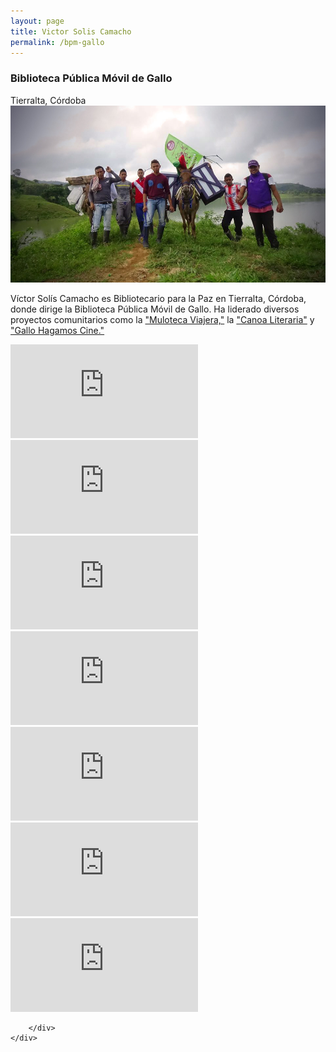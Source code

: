 ```yaml
---
layout: page
title: Victor Solis Camacho
permalink: /bpm-gallo
---
```


### Biblioteca Pública Móvil de Gallo
Tierralta, Córdoba
<img src="images/victormuloteca.jpg" class="thumbnail"/>


Víctor Solís Camacho es Bibliotecario para la Paz en Tierralta, Córdoba, donde dirige la Biblioteca Pública Móvil de Gallo. Ha liderado diversos proyectos comunitarios como la ["Muloteca Viajera,"](https://www.youtube.com/watch?v=w7dQsyn9-90) la ["Canoa Literaria"](https://www.youtube.com/watch?v=nAhSxR8mppI) y ["Gallo Hagamos Cine."](https://www.youtube.com/channel/UCZew_u-3hOSZVm7_s-1Idkg) 

<section>
    <div class="box alt">
        <div class="row gtr-50 gtr-uniform">
            <div class="col-4"><iframe src="https://www.youtube.com/embed/5BgVhgHr0zY" frameborder="0" allow="accelerometer; autoplay; encrypted-media; gyroscope; picture-in-picture" allowfullscreen></iframe></div>
            <div class="col-4"><iframe src="https://www.youtube.com/embed/NX3UdLLklHY" frameborder="0" allow="accelerometer; autoplay; encrypted-media; gyroscope; picture-in-picture" allowfullscreen></iframe></div>
            <div class="col-4"><iframe src="https://www.youtube.com/embed/13-sT7PdmCk" frameborder="0" allow="accelerometer; autoplay; encrypted-media; gyroscope; picture-in-picture" allowfullscreen></iframe></div>
            <div class="col-4"><iframe src="https://www.youtube.com/embed/sh5m9roLTto" frameborder="0" allow="accelerometer; autoplay; encrypted-media; gyroscope; picture-in-picture" allowfullscreen></iframe></div>
            <div class="col-4"><iframe src="https://www.youtube.com/embed/pwr4-7uZzbY" frameborder="0" allow="accelerometer; autoplay; encrypted-media; gyroscope; picture-in-picture" allowfullscreen></iframe></div>
            <div class="col-4"><iframe src="https://www.youtube.com/embed/w7dQsyn9-90" frameborder="0" allow="accelerometer; autoplay; encrypted-media; gyroscope; picture-in-picture" allowfullscreen></iframe></div> 
            <div class="col-4"><iframe src="https://www.youtube.com/embed/nAhSxR8mppI" frameborder="0" allow="accelerometer; autoplay; encrypted-media; gyroscope; picture-in-picture" allowfullscreen></iframe></div>
            
        </div>
    </div>     
</section>
